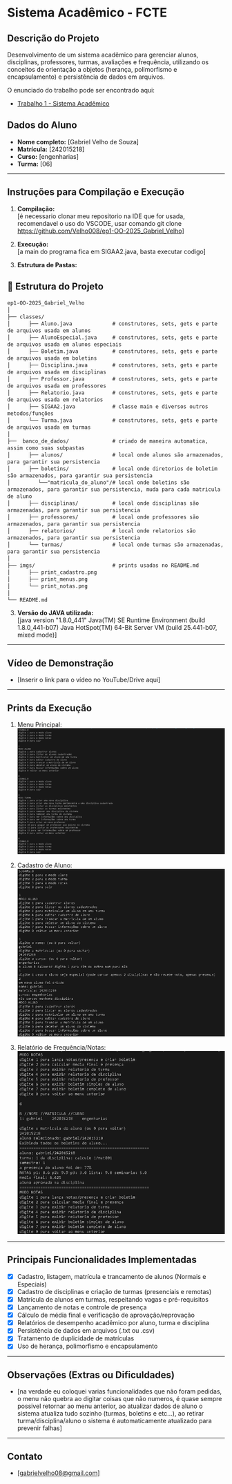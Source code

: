 # Sistema Acadêmico - FCTE

## Descrição do Projeto

Desenvolvimento de um sistema acadêmico para gerenciar alunos, disciplinas, professores, turmas, avaliações e frequência, utilizando os conceitos de orientação a objetos (herança, polimorfismo e encapsulamento) e persistência de dados em arquivos.

O enunciado do trabalho pode ser encontrado aqui:
- [Trabalho 1 - Sistema Acadêmico](https://github.com/lboaventura25/OO-T06_2025.1_UnB_FCTE/blob/main/trabalhos/ep1/README.md)

## Dados do Aluno

- **Nome completo:** [Gabriel Velho de Souza]
- **Matrícula:** [242015218]
- **Curso:** [engenharias]
- **Turma:** [06]

---

## Instruções para Compilação e Execução

1. **Compilação:**  
   [é necessario clonar meu repositorio na IDE que for usada, recomendavel o uso do VSCODE, usar comando git clone https://github.com/Velho008/ep1-OO-2025_Gabriel_Velho]

2. **Execução:**  
   [a main do programa fica em SIGAA2.java, basta executar codigo]

3. **Estrutura de Pastas:**  
## 📂 Estrutura do Projeto 
```
ep1-OO-2025_Gabriel_Velho
│
├── classes/
│      ├── Aluno.java             # construtores, sets, gets e parte de arquivos usada em alunos
│      ├── AlunoEspecial.java     # construtores, sets, gets e parte de arquivos usada em alunos especiais
│      ├── Boletim.java           # construtores, sets, gets e parte de arquivos usada em boletins
│      ├── Disciplina.java        # construtores, sets, gets e parte de arquivos usada em disciplinas
│      ├── Professor.java         # construtores, sets, gets e parte de arquivos usada em professores
│      ├── Relatorio.java         # construtores, sets, gets e parte de arquivos usada em relatorios
│      ├── SIGAA2.java            # classe main e diversos outros metodos/funções
│      └── Turma.java             # construtores, sets, gets e parte de arquivos usada em turmas
│
├──  banco_de_dados/              # criado de maneira automatica, assim como suas subpastas
│      ├── alunos/                # local onde alunos são armazenados, para garantir sua persistencia
│      ├── boletins/              # local onde diretorios de boletim são armazenados, para garantir sua persistencia
│         └──"matricula_do_aluno"/# local onde boletins são armazenados, para garantir sua persistencia, muda para cada matricula de aluno
│      ├── disciplinas/           # local onde disciplinas são armazenadas, para garantir sua persistencia
│      ├── professores/           # local onde professores são armazenados, para garantir sua persistencia
│      ├── relatorios/            # local onde relatorios são armazenados, para garantir sua persistencia
│      └── turmas/                # local onde turmas são armazenadas, para garantir sua persistencia
│
├── imgs/                         # prints usadas no README.md
│      ├── print_cadastro.png
│      ├── print_menus.png
│      └── print_notas.png
│
└── README.md
```

3. **Versão do JAVA utilizada:**  
   [java version "1.8.0_441"
Java(TM) SE Runtime Environment (build 1.8.0_441-b07)
Java HotSpot(TM) 64-Bit Server VM (build 25.441-b07, mixed mode)]

---

## Vídeo de Demonstração

- [Inserir o link para o vídeo no YouTube/Drive aqui]

---

## Prints da Execução

1. Menu Principal:  
   ![Inserir Print 1](/imgs/print_menus.png)

2. Cadastro de Aluno:  
   ![Inserir Print 2](/imgs/print_cadastro.png)

3. Relatório de Frequência/Notas:  
   ![Inserir Print 3](/imgs/print_notas.png)

---

## Principais Funcionalidades Implementadas

- [x] Cadastro, listagem, matrícula e trancamento de alunos (Normais e Especiais)
- [x] Cadastro de disciplinas e criação de turmas (presenciais e remotas)
- [x] Matrícula de alunos em turmas, respeitando vagas e pré-requisitos
- [x] Lançamento de notas e controle de presença
- [x] Cálculo de média final e verificação de aprovação/reprovação
- [x] Relatórios de desempenho acadêmico por aluno, turma e disciplina
- [x] Persistência de dados em arquivos (.txt ou .csv)
- [x] Tratamento de duplicidade de matrículas
- [x] Uso de herança, polimorfismo e encapsulamento

---

## Observações (Extras ou Dificuldades)

- [na verdade eu coloquei varias funcionalidades que não foram pedidas, o menu não quebra ao digitar coisas que não numeros, é quase sempre possivel retornar ao menu anterior, ao atualizar dados de aluno o sistema atualiza tudo sozinho (turmas, boletins e etc...), ao retirar turma/disciplina/aluno o sistema é automaticamente atualizado para prevenir falhas]

---

## Contato

- [gabrielvelho08@gmail.com]
